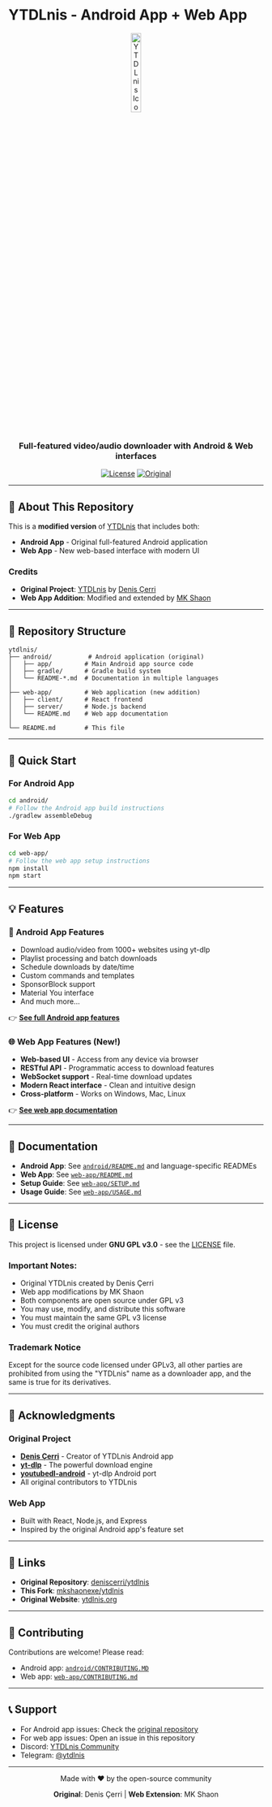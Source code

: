 # YTDLnis - Android App + Web App

<div align="center">
  <img src="android/fastlane/metadata/android/en-US/images/icon.png" width="20%" alt="YTDLnis Icon"/>
  
  <h3>Full-featured video/audio downloader with Android & Web interfaces</h3>
  
  [![License](https://img.shields.io/badge/License-GPL%20v3-blue.svg)](LICENSE)
  [![Original](https://img.shields.io/badge/Original-deniscerri/ytdlnis-green.svg)](https://github.com/deniscerri/ytdlnis)
</div>

---

## 📌 About This Repository

This is a **modified version** of [YTDLnis](https://github.com/deniscerri/ytdlnis) that includes both:
- **Android App** - Original full-featured Android application
- **Web App** - New web-based interface with modern UI

### Credits
- **Original Project**: [YTDLnis](https://github.com/deniscerri/ytdlnis) by [Denis Çerri](https://github.com/deniscerri)
- **Web App Addition**: Modified and extended by [MK Shaon](https://github.com/mkshaonexe)

---

## 📂 Repository Structure

```
ytdlnis/
├── android/          # Android application (original)
│   ├── app/         # Main Android app source code
│   ├── gradle/      # Gradle build system
│   └── README-*.md  # Documentation in multiple languages
│
├── web-app/         # Web application (new addition)
│   ├── client/      # React frontend
│   ├── server/      # Node.js backend
│   └── README.md    # Web app documentation
│
└── README.md        # This file
```

---

## 🚀 Quick Start

### For Android App
```bash
cd android/
# Follow the Android app build instructions
./gradlew assembleDebug
```

### For Web App
```bash
cd web-app/
# Follow the web app setup instructions
npm install
npm start
```

---

## 💡 Features

### 🤖 Android App Features
- Download audio/video from 1000+ websites using yt-dlp
- Playlist processing and batch downloads
- Schedule downloads by date/time
- Custom commands and templates
- SponsorBlock support
- Material You interface
- And much more...

👉 **[See full Android app features](android/README.md)**

### 🌐 Web App Features (New!)
- **Web-based UI** - Access from any device via browser
- **RESTful API** - Programmatic access to download features
- **WebSocket support** - Real-time download updates
- **Modern React interface** - Clean and intuitive design
- **Cross-platform** - Works on Windows, Mac, Linux

👉 **[See web app documentation](web-app/README.md)**

---

## 📖 Documentation

- **Android App**: See [`android/README.md`](android/README.md) and language-specific READMEs
- **Web App**: See [`web-app/README.md`](web-app/README.md)
- **Setup Guide**: See [`web-app/SETUP.md`](web-app/SETUP.md)
- **Usage Guide**: See [`web-app/USAGE.md`](web-app/USAGE.md)

---

## 📄 License

This project is licensed under **GNU GPL v3.0** - see the [LICENSE](LICENSE) file.

### Important Notes:
- Original YTDLnis created by Denis Çerri
- Web app modifications by MK Shaon
- Both components are open source under GPL v3
- You may use, modify, and distribute this software
- You must maintain the same GPL v3 license
- You must credit the original authors

### Trademark Notice
Except for the source code licensed under GPLv3, all other parties are prohibited from using the "YTDLnis" name as a downloader app, and the same is true for its derivatives.

---

## 🙏 Acknowledgments

### Original Project
- **[Denis Çerri](https://github.com/deniscerri)** - Creator of YTDLnis Android app
- **[yt-dlp](https://github.com/yt-dlp/yt-dlp)** - The powerful download engine
- **[youtubedl-android](https://github.com/yausername/youtubedl-android)** - yt-dlp Android port
- All original contributors to YTDLnis

### Web App
- Built with React, Node.js, and Express
- Inspired by the original Android app's feature set

---

## 🔗 Links

- **Original Repository**: [deniscerri/ytdlnis](https://github.com/deniscerri/ytdlnis)
- **This Fork**: [mkshaonexe/ytdlnis](https://github.com/mkshaonexe/ytdlnis)
- **Original Website**: [ytdlnis.org](https://ytdlnis.org)

---

## 🤝 Contributing

Contributions are welcome! Please read:
- Android app: [`android/CONTRIBUTING.MD`](android/CONTRIBUTING.MD)
- Web app: [`web-app/CONTRIBUTING.md`](web-app/CONTRIBUTING.md)

---

## 📞 Support

- For Android app issues: Check the [original repository](https://github.com/deniscerri/ytdlnis)
- For web app issues: Open an issue in this repository
- Discord: [YTDLnis Community](https://discord.gg/WW3KYWxAPm)
- Telegram: [@ytdlnis](https://t.me/ytdlnis)

---

<div align="center">
  <p>Made with ❤️ by the open-source community</p>
  <p>
    <strong>Original</strong>: Denis Çerri | 
    <strong>Web Extension</strong>: MK Shaon
  </p>
</div>
